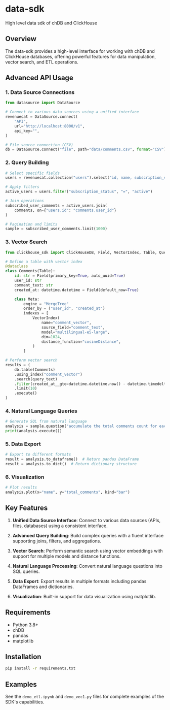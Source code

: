 # data-sdk
High level data sdk of chDB and ClickHouse

## Overview
The data-sdk provides a high-level interface for working with chDB and ClickHouse databases, offering powerful features for data manipulation, vector search, and ETL operations.

## Advanced API Usage

### 1. Data Source Connections
```python
from datasource import DataSource

# Connect to various data sources using a unified interface
revenuecat = DataSource.connect(
    "API",
    url="http://localhost:8000/v1",
    api_key="",
)

# File source connection (CSV)
db = DataSource.connect("file", path="data/comments.csv", format="CSV")
```

### 2. Query Building
```python
# Select specific fields
users = revenuecat.collection("users").select("id, name, subscription_status")

# Apply filters
active_users = users.filter("subscription_status", "=", "active")

# Join operations
subscribed_user_comments = active_users.join(
    comments, on={"users.id": "comments.user_id"}
)

# Pagination and limits
sample = subscribed_user_comments.limit(1000)
```

### 3. Vector Search
```python
from clickhouse_sdk import ClickHouseDB, Field, VectorIndex, Table, Query, connect

# Define a table with vector index
@dataclass
class Comments(Table):
    id: str = Field(primary_key=True, auto_uuid=True)
    user_id: str
    comment_text: str
    created_at: datetime.datetime = Field(default_now=True)

    class Meta:
        engine = "MergeTree"
        order_by = ("user_id", "created_at")
        indexes = [
            VectorIndex(
                name="comment_vector",
                source_field="comment_text",
                model="multilingual-e5-large",
                dim=1024,
                distance_function="cosineDistance",
            )
        ]

# Perform vector search
results = (
    db.table(Comments)
    .using_index("comment_vector")
    .search(query_text)
    .filter(created_at__gte=datetime.datetime.now() - datetime.timedelta(days=7))
    .limit(10)
    .execute()
)
```

### 4. Natural Language Queries
```python
# Generate SQL from natural language
analysis = sample.question("accumulate the total comments count for each user")
print(analysis.execute())
```

### 5. Data Export
```python
# Export to different formats
result = analysis.to_dataframe()  # Return pandas DataFrame
result = analysis.to_dict()  # Return dictionary structure
```

### 6. Visualization
```python
# Plot results
analysis.plot(x="name", y="total_comments", kind="bar")
```

## Key Features

1. **Unified Data Source Interface**: Connect to various data sources (APIs, files, databases) using a consistent interface.

2. **Advanced Query Building**: Build complex queries with a fluent interface supporting joins, filters, and aggregations.

3. **Vector Search**: Perform semantic search using vector embeddings with support for multiple models and distance functions.

4. **Natural Language Processing**: Convert natural language questions into SQL queries.

5. **Data Export**: Export results in multiple formats including pandas DataFrames and dictionaries.

6. **Visualization**: Built-in support for data visualization using matplotlib.

## Requirements

- Python 3.8+
- chDB
- pandas
- matplotlib

## Installation

```bash
pip install -r requirements.txt
```

## Examples

See the `demo_etl.ipynb` and `demo_vec1.py` files for complete examples of the SDK's capabilities.
